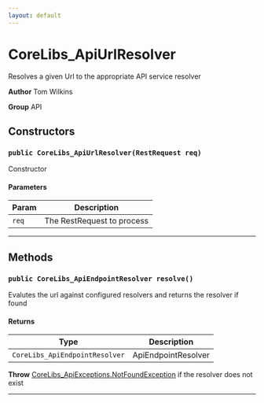 ```yaml
---
layout: default
---
```

# CoreLibs_ApiUrlResolver

Resolves a given Url to the appropriate API service resolver


**Author** Tom Wilkins


**Group** API

## Constructors
### `public CoreLibs_ApiUrlResolver(RestRequest req)`

Constructor

#### Parameters

|Param|Description|
|---|---|
|`req`|The RestRequest to process|

---
## Methods
### `public CoreLibs_ApiEndpointResolver resolve()`

Evalutes the url against configured resolvers and returns the resolver if found

#### Returns

|Type|Description|
|---|---|
|`CoreLibs_ApiEndpointResolver`|ApiEndpointResolver|


**Throw** [CoreLibs_ApiExceptions.NotFoundException](CoreLibs_ApiExceptions.NotFoundException) if the resolver does not exist

---
